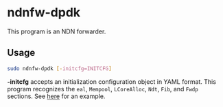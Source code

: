 # ndnfw-dpdk

This program is an NDN forwarder.

## Usage

```sh
sudo ndnfw-dpdk [-initcfg=INITCFG]
```

**-initcfg** accepts an initialization configuration object in YAML format.
This program recognizes the `eal`, `Mempool`, `LCoreAlloc`, `Ndt`, `Fib`, and `Fwdp` sections.
See [here](../../docs/init-config.sample.yaml) for an example.
